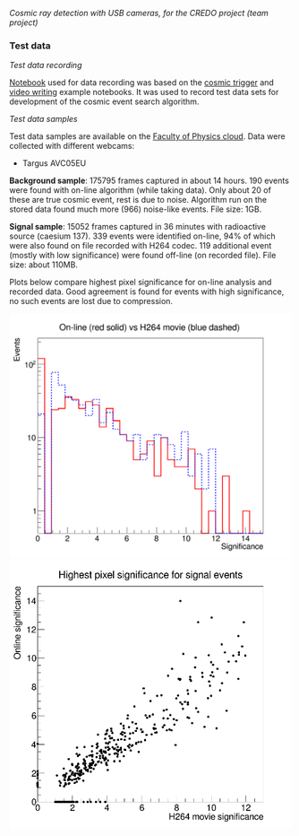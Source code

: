 *Cosmic ray detection with USB cameras, for the CREDO project (team project)*

### Test data

*Test data recording*

[Notebook](test_data_recording.ipynb) used for data recording was based on the 
[cosmic trigger](https://github.com/zarnecki/CREDO_webcam/blob/main/examples/cosmic-trigger.ipynb) 
and [video writing](https://github.com/zarnecki/CREDO_webcam/blob/main/examples/video_save_test.ipynb)
example notebooks. It was used to record test data sets for development of the cosmic event search algorithm.

*Test data samples*

Test data samples are available on the [Faculty of Physics cloud](https://mycloud.fuw.edu.pl/index.php/s/t2TndMJa9TAyBf3). 
Data were collected with different webcams:

- Targus AVC05EU

**Background sample**: 175795 frames captured in about 14 hours. 
190 events were found with on-line algorithm (while taking data). 
Only about 20 of these are true cosmic event, rest is due to noise.
Algorithm run on the stored data found much more (966) noise-like events.
File size: 1GB.

**Signal sample**: 15052 frames captured in 36 minutes with radioactive source (caesium 137).
339 events were identified on-line, 94% of which were also found on file recorded with H264 codec.
119 additional event (mostly with low significance) were found off-line (on recorded file).
File size: about 110MB.

Plots below compare highest pixel significance for on-line analysis and recorded data. 
Good agreement is found for events with high significance, no such events are lost due to compression.

![1D Plot](targus_signif_1d.png)
![1D Plot](targus_signif_2d.png)